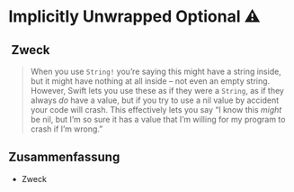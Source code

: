 # Implicitly Unwrapped Optional ⚠️

##  Zweck
> When you use  `String!`  you’re saying this might have a string inside, but it might have nothing at all inside – not even an empty string. However, Swift lets you use these as if they were a  `String`, as if they always  _do_  have a value, but if you try to use a nil value by accident your code will crash. This effectively lets you say “I know this  _might_  be nil, but I’m so sure it has a value that I’m willing for my program to crash if I’m wrong.”

## Zusammenfassung
- Zweck

